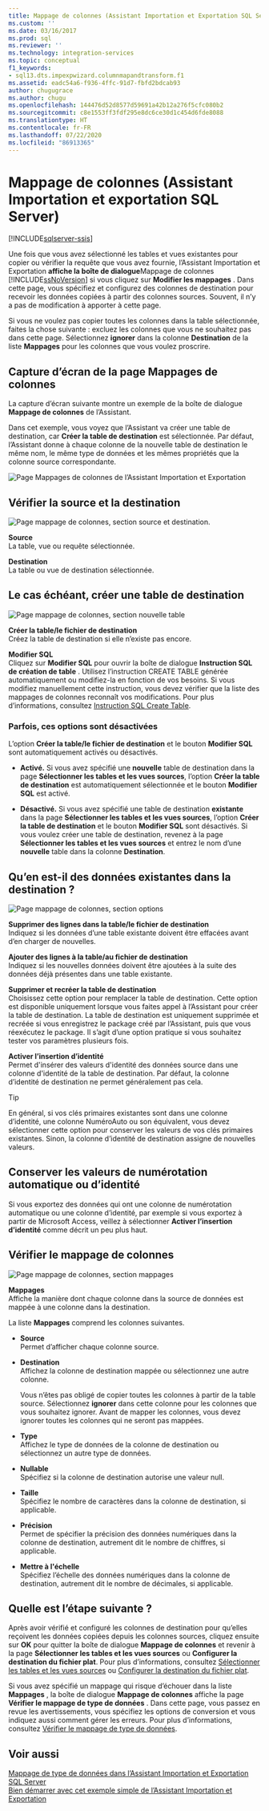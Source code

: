 ```yaml
---
title: Mappage de colonnes (Assistant Importation et Exportation SQL Server) | Microsoft Docs
ms.custom: ''
ms.date: 03/16/2017
ms.prod: sql
ms.reviewer: ''
ms.technology: integration-services
ms.topic: conceptual
f1_keywords:
- sql13.dts.impexpwizard.columnmapandtransform.f1
ms.assetid: eadc54a6-f936-4ffc-91d7-fbfd2bdcab93
author: chugugrace
ms.author: chugu
ms.openlocfilehash: 144476d52d8577d59691a42b12a276f5cfc080b2
ms.sourcegitcommit: c8e1553ff3fdf295e8dc6ce30d1c454d6fde8088
ms.translationtype: HT
ms.contentlocale: fr-FR
ms.lasthandoff: 07/22/2020
ms.locfileid: "86913365"
---
```

# <a name="column-mappings-sql-server-import-and-export-wizard"></a>Mappage de colonnes (Assistant Importation et exportation SQL Server)

[!INCLUDE[sqlserver-ssis](../../includes/applies-to-version/sqlserver-ssis.md)]


  Une fois que vous avez sélectionné les tables et vues existantes pour copier ou vérifier la requête que vous avez fournie, l’Assistant Importation et Exportation **affiche la boîte de dialogue**Mappage de colonnes [!INCLUDE[ssNoVersion](../../includes/ssnoversion-md.md)] si vous cliquez sur **Modifier les mappages** . Dans cette page, vous spécifiez et configurez des colonnes de destination pour recevoir les données copiées à partir des colonnes sources. Souvent, il n’y a pas de modification à apporter à cette page.
  
Si vous ne voulez pas copier toutes les colonnes dans la table sélectionnée, faites la chose suivante : excluez les colonnes que vous ne souhaitez pas dans cette page. Sélectionnez **ignorer** dans la colonne **Destination** de la liste **Mappages** pour les colonnes que vous voulez proscrire.
 
## <a name="screen-shot-of-the-column-mappings-page"></a>Capture d’écran de la page Mappages de colonnes 
 La capture d’écran suivante montre un exemple de la boîte de dialogue **Mappage de colonnes** de l’Assistant. 
 
 Dans cet exemple, vous voyez que l’Assistant va créer une table de destination, car **Créer la table de destination** est sélectionnée. Par défaut, l’Assistant donne à chaque colonne de la nouvelle table de destination le même nom, le même type de données et les mêmes propriétés que la colonne source correspondante. 
  
 ![Page Mappages de colonnes de l’Assistant Importation et Exportation](../../integration-services/import-export-data/media/column-mappings.png "Page Mappages de colonnes de l’Assistant Importation et Exportation")  
  
## <a name="review-the-source-and-destination"></a>Vérifier la source et la destination 
![Page mappage de colonnes, section source et destination.](../../integration-services/import-export-data/media/column-mappings-page-source-and-destination-section.png)

 **Source**  
 La table, vue ou requête sélectionnée.  
  
 **Destination**  
 La table ou vue de destination sélectionnée.  

## <a name="optionally-create-a-new-destination-table"></a>Le cas échéant, créer une table de destination
![Page mappage de colonnes, section nouvelle table](../../integration-services/import-export-data/media/column-mappings-page-new-table-section.png)

 **Créer la table/le fichier de destination**  
 Créez la table de destination si elle n’existe pas encore.    
  
 **Modifier SQL**  
Cliquez sur **Modifier SQL** pour ouvrir la boîte de dialogue **Instruction SQL de création de table** . Utilisez l’instruction CREATE TABLE générée automatiquement ou modifiez-la en fonction de vos besoins. Si vous modifiez manuellement cette instruction, vous devez vérifier que la liste des mappages de colonnes reconnaît vos modifications. Pour plus d’informations, consultez [Instruction SQL Create Table](../../integration-services/import-export-data/create-table-sql-statement-sql-server-import-and-export-wizard.md).  

### <a name="sometimes-these-options-are-disabled"></a>Parfois, ces options sont désactivées
L’option **Créer la table/le fichier de destination** et le bouton **Modifier SQL** sont automatiquement activés ou désactivés.

-   **Activé.** Si vous avez spécifié une **nouvelle** table de destination dans la page **Sélectionner les tables et les vues sources**, l’option **Créer la table de destination** est automatiquement sélectionnée et le bouton **Modifier SQL** est activé.

-   **Désactivé.** Si vous avez spécifié une table de destination **existante** dans la page **Sélectionner les tables et les vues sources**, l’option **Créer la table de destination** et le bouton **Modifier SQL** sont désactivés. Si vous voulez créer une table de destination, revenez à la page **Sélectionner les tables et les vues sources** et entrez le nom d’une **nouvelle** table dans la colonne **Destination**.  

## <a name="what-about-existing-data-in-the-destination"></a>Qu’en est-il des données existantes dans la destination ?
![Page mappage de colonnes, section options](../../integration-services/import-export-data/media/column-mappings-page-options-section.png)

 **Supprimer des lignes dans la table/le fichier de destination**  
 Indiquez si les données d’une table existante doivent être effacées avant d’en charger de nouvelles.  
  
 **Ajouter des lignes à la table/au fichier de destination**  
 Indiquez si les nouvelles données doivent être ajoutées à la suite des données déjà présentes dans une table existante.  
  
 **Supprimer et recréer la table de destination**  
 Choisissez cette option pour remplacer la table de destination. Cette option est disponible uniquement lorsque vous faites appel à l’Assistant pour créer la table de destination. La table de destination est uniquement supprimée et recréée si vous enregistrez le package créé par l’Assistant, puis que vous réexécutez le package. Il s’agit d’une option pratique si vous souhaitez tester vos paramètres plusieurs fois.
  
 **Activer l’insertion d’identité**  
 Permet d'insérer des valeurs d'identité des données source dans une colonne d'identité de la table de destination. Par défaut, la colonne d’identité de destination ne permet généralement pas cela.  
  
> [!TIP]
> En général, si vos clés primaires existantes sont dans une colonne d’identité, une colonne NuméroAuto ou son équivalent, vous devez sélectionner cette option pour conserver les valeurs de vos clés primaires existantes.  Sinon, la colonne d’identité de destination assigne de nouvelles valeurs.  

## <a name="keep-your-autonumber-or-identity-values"></a>Conserver les valeurs de numérotation automatique ou d’identité
Si vous exportez des données qui ont une colonne de numérotation automatique ou une colonne d’identité, par exemple si vous exportez à partir de Microsoft Access, veillez à sélectionner **Activer l’insertion d’identité** comme décrit un peu plus haut.

## <a name="review-column-mappings"></a>Vérifier le mappage de colonnes
![Page mappage de colonnes, section mappages](../../integration-services/import-export-data/media/column-mappings-page-mappings-section.png)

 **Mappages**  
 Affiche la manière dont chaque colonne dans la source de données est mappée à une colonne dans la destination.
 
La liste **Mappages** comprend les colonnes suivantes.  
  
-    **Source**  
     Permet d’afficher chaque colonne source.  
  
-   **Destination**  
    Affichez la colonne de destination mappée ou sélectionnez une autre colonne.
    
    Vous n’êtes pas obligé de copier toutes les colonnes à partir de la table source. Sélectionnez **ignorer** dans cette colonne pour les colonnes que vous souhaitez ignorer. Avant de mapper les colonnes, vous devez ignorer toutes les colonnes qui ne seront pas mappées.  
  
-   **Type**  
    Affichez le type de données de la colonne de destination ou sélectionnez un autre type de données.
  
-   **Nullable**  
    Spécifiez si la colonne de destination autorise une valeur null.  
  
-   **Taille**  
    Spécifiez le nombre de caractères dans la colonne de destination, si applicable.  
  
-    **Précision**  
    Permet de spécifier la précision des données numériques dans la colonne de destination, autrement dit le nombre de chiffres, si applicable.  
  
 -   **Mettre à l'échelle**  
    Spécifiez l’échelle des données numériques dans la colonne de destination, autrement dit le nombre de décimales, si applicable.  
  
## <a name="whats-next"></a>Quelle est l’étape suivante ?  
 Après avoir vérifié et configuré les colonnes de destination pour qu’elles reçoivent les données copiées depuis les colonnes sources, cliquez ensuite sur **OK** pour quitter la boîte de dialogue **Mappage de colonnes** et revenir à la page **Sélectionner les tables et les vues sources** ou **Configurer la destination du fichier plat**. Pour plus d’informations, consultez [Sélectionner les tables et les vues sources](../../integration-services/import-export-data/select-source-tables-and-views-sql-server-import-and-export-wizard.md) ou [Configurer la destination du fichier plat](../../integration-services/import-export-data/configure-flat-file-destination-sql-server-import-and-export-wizard.md).  
  
 Si vous avez spécifié un mappage qui risque d’échouer dans la liste **Mappages** , la boîte de dialogue **Mappage de colonnes** affiche la page **Vérifier le mappage de type de données** . Dans cette page, vous passez en revue les avertissements, vous spécifiez les options de conversion et vous indiquez aussi comment gérer les erreurs. Pour plus d’informations, consultez [Vérifier le mappage de type de données](../../integration-services/import-export-data/review-data-type-mapping-sql-server-import-and-export-wizard.md).  
 
 ## <a name="see-also"></a>Voir aussi
[Mappage de type de données dans l’Assistant Importation et Exportation SQL Server](../../integration-services/import-export-data/data-type-mapping-in-the-sql-server-import-and-export-wizard.md)  
[Bien démarrer avec cet exemple simple de l’Assistant Importation et Exportation](../../integration-services/import-export-data/get-started-with-this-simple-example-of-the-import-and-export-wizard.md)

